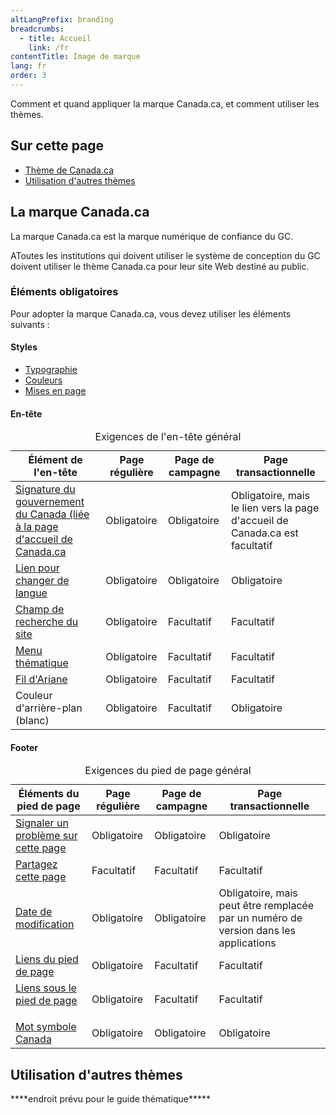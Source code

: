 ```yaml
---
altLangPrefix: branding
breadcrumbs:
  - title: Accueil
    link: /fr
contentTitle: Image de marque
lang: fr
order: 3
---
```


<p>Comment et quand appliquer la marque Canada.ca, et comment utiliser les thèmes.</p>

<h2 class="h3">Sur cette page</h2>
<ul>
  <li><a href="#canada">Thème de Canada.ca</a></li>
  <li><a href="#themes">Utilisation d'autres thèmes</a></li>
</ul>

<h2 id="canada">La marque Canada.ca</h2>
<p>La marque Canada.ca est la marque numérique de confiance du GC.</p>
<p>AToutes les institutions qui doivent utiliser le système de conception du GC doivent utiliser le thème Canada.ca pour leur site Web destiné au public.</p>

<h3>Éléments obligatoires</h3>
<p>Pour adopter la marque Canada.ca, vous devez utiliser les éléments suivants :</p>

<h4>Styles</h4>
<ul>
  <li><a href="https://conception.canada.ca/styles/typographie.htmll">Typographie</a></li>
  <li><a href="https://conception.canada.ca/styles/couleurs.html">Couleurs</a></li>
  <li><a href="https://conception.canada.ca/styles/mises-en-page.html">Mises en page</a></li>
</ul>

<h4>En-tête</h4>
<table class="table table-bordered table-condensed">
  <caption>Exigences de l'en-tête général</caption>
  <thead>
    <tr class="active">
      <th scope="col">Élément de l'en-tête</th>
      <th scope="col">Page régulière</th>
      <th scope="col">Page de campagne</th>
      <th scope="col">Page transactionnelle</th>
    </tr>
  </thead>
  <tbody>
    <tr>
      <td><a href="https://conception.canada.ca/configurations-conception-communes/signature.html">Signature du gouvernement du Canada (liée à la page d'accueil de Canada.ca</a></td>
      <td>Obligatoire</td>
      <td>Obligatoire</td>
      <td>Obligatoire, mais le lien vers la page d'accueil de Canada.ca est facultatif</td>
    </tr>
    <tr>
      <td><a href="https://conception.canada.ca/configurations-conception-communes/changer-langue.html">Lien pour changer de langue</a></td>
      <td>Obligatoire</td>
      <td>Obligatoire</td>
      <td>Obligatoire</td>
    </tr>
    <tr>
      <td><a href="https://conception.canada.ca/configurations-conception-communes/champ-recherche.html">Champ de recherche du site</a></td>
      <td>Obligatoire</td>
      <td>Facultatif</td>
      <td>Facultatif</td>
    </tr>
    <tr>
      <td><a href="https://conception.canada.ca/configurations-conception-communes/menu-site.html">Menu thématique</a></td>
      <td>Obligatoire</td>
      <td>Facultatif</td>
      <td>Facultatif</td>
    </tr>
    <tr>
      <td><a href="https://conception.canada.ca/configurations-conception-communes/fil-ariane.html">Fil d'Ariane</a></td>
      <td>Obligatoire</td>
      <td>Facultatif</td>
      <td>Facultatif</td>
    </tr>
    <tr>
      <td>Couleur d'arrière-plan (blanc)</td>
      <td>Obligatoire</td>
      <td>Facultatif</td>
      <td>Obligatoire</td>
    </tr>
  </tbody>
</table>

<h4>Footer</h4>
<table class="table table-bordered table-condensed">
  <caption>Exigences du pied de page général</caption>
  <thead>
    <tr class="active">
      <th scope="col">Éléments du pied de page</th>
      <th scope="col">Page régulière</th>
      <th scope="col">Page de campagne</th>
      <th scope="col">Page transactionnelle</th>
    </tr>
  </thead>
  <tbody>
    <tr>
      <td><a href="https://conception.canada.ca/configurations-conception-communes/signaler-probleme.html">Signaler un problème sur cette page</a></td>
      <td>Obligatoire</td>
      <td>Obligatoire</td>
      <td>Obligatoire</td>
    </tr>
    <tr>
      <td><a href="https://conception.canada.ca/configurations-conception-communes/partagez-page.html">Partagez cette page</a></td>
      <td>Facultatif</td>
      <td>Facultatif</td>
      <td>Facultatif</td>
    </tr>
    <tr>
      <td><a href="https://conception.canada.ca/configurations-conception-communes/date-modification.html">Date de modification</a></td>
      <td>Obligatoire</td>
      <td>Obligatoire</td>
      <td>Obligatoire, mais peut être remplacée par un numéro de version dans les applications</td>
    </tr>
    <tr>
      <td><a href="https://conception.canada.ca/configurations-conception-communes/pied-page.html">Liens du pied de page</a></td>
      <td>Obligatoire</td>
      <td>Facultatif</td>
      <td>Facultatif</td>
    </tr>
    <tr>
      <td><a href="https://conception.canada.ca/configurations-conception-communes/pied-page.html#structure">Liens sous le pied de page<p></p></a></td>
      <td>Obligatoire</td>
      <td>Facultatif</td>
      <td>Facultatif</td>
    </tr>
    <tr>
      <td><a href="https://conception.canada.ca/configurations-conception-communes/pied-page.html#autres">Mot symbole Canada</a></td>
      <td>Obligatoire</td>
      <td>Obligatoire</td>
      <td>Obligatoire</td>
    </tr>
  </tbody>
</table>

<h2 id="themes">Utilisation d'autres thèmes</h2>
<p>****endroit prévu pour le guide thématique*****</p>